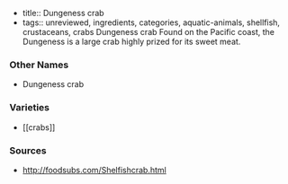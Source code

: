 - title:: Dungeness crab
- tags:: unreviewed, ingredients, categories, aquatic-animals, shellfish, crustaceans, crabs
Dungeness crab Found on the Pacific coast, the Dungeness is a large crab highly prized for its sweet meat.

### Other Names

* Dungeness crab

### Varieties

* [[crabs]]

### Sources
* http://foodsubs.com/Shelfishcrab.html
